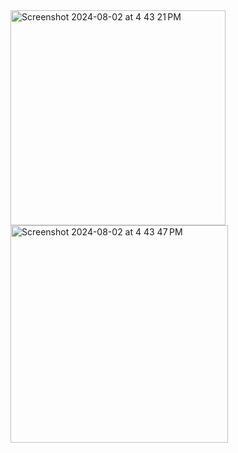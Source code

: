 <img width="344" alt="Screenshot 2024-08-02 at 4 43 21 PM" src="https://github.com/user-attachments/assets/3022e24a-f6ae-489a-beb8-81756effbbc9">
<img width="348" alt="Screenshot 2024-08-02 at 4 43 47 PM" src="https://github.com/user-attachments/assets/d95429dd-b1a0-4b59-9734-b1bfffd9a827">
